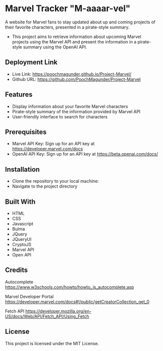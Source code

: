 # Marvel Tracker "M-aaaar-vel"

A website for Marvel fans to stay updated about up and coming projects of their favorite characters, presented in a pirate-style summary.

- This project aims to retrieve information about upcoming Marvel projects using the Marvel API and present the information in a pirate-style summary using the OpenAI API.

## Deployment Link

- Live Link: https://poochmagunder.github.io/Project-Marvel/
- Github URL: https://github.com/PoochMagunder/Project-Marvel

## Features

- Display information about your favorite Marvel characters
- Pirate-style summary of the information provided by Marvel API
- User-friendly interface to search for characters

## Prerequisites

- Marvel API Key: Sign up for an API key at https://developer.marvel.com/docs
- OpenAI API Key: Sign up for an API key at https://beta.openai.com/docs/

## Installation

- Clone the repository to your local machine:
- Navigate to the project directory

## Built With

- HTML
- CSS
- Javascript
- Bulma
- JQuery
- JQueryUI
- CryptoJS
- Marvel API
- Open API

## Credits

Autocomplete 
https://www.w3schools.com/howto/howto_js_autocomplete.asp

Marvel Developer Portal
https://developer.marvel.com/docs#!/public/getCreatorCollection_get_0

Fetch API
https://developer.mozilla.org/en-US/docs/Web/API/Fetch_API/Using_Fetch

## License

This project is licensed under the MIT License.
